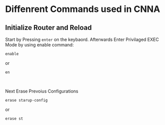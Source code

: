 # Diffenrent Commands used in CNNA


## Initialize Router and Reload
Start by Pressing `enter` on the keybaord. Afterwards Enter Privilaged EXEC Mode by using enable command:
```console
enable
```
or
```
en
```
<br/>

Next Erase Prevoius Configurations
```
erase starup-config
```
or
```
erase st
```
